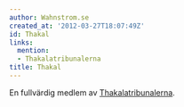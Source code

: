 ```yaml
---
author: Wahnstrom.se
created_at: '2012-03-27T18:07:49Z'
id: Thakal
links:
  mention:
  - Thakalatribunalerna
title: Thakal
---
```


En fullvärdig medlem av [Thakalatribunalerna].

  [Thakalatribunalerna]: Thakalatribunalerna